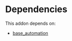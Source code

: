 # Dependencies

This addon depends on:

- [base_automation](../../odoo-bringout-oca-ocb-base_automation)
